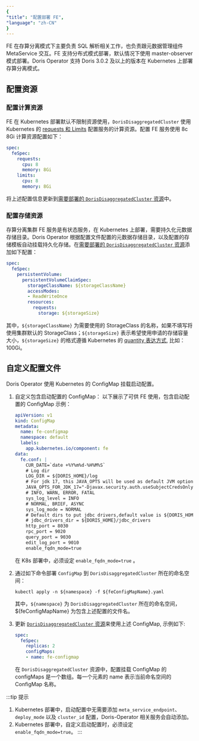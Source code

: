```yaml
---
{
"title": "配置部署 FE",
"language": "zh-CN"
}
---
```


<!-- 
Licensed to the Apache Software Foundation (ASF) under one
or more contributor license agreements.  See the NOTICE file
distributed with this work for additional information
regarding copyright ownership.  The ASF licenses this file
to you under the Apache License, Version 2.0 (the
"License"); you may not use this file except in compliance
with the License.  You may obtain a copy of the License at

  http://www.apache.org/licenses/LICENSE-2.0

Unless required by applicable law or agreed to in writing,
software distributed under the License is distributed on an
"AS IS" BASIS, WITHOUT WARRANTIES OR CONDITIONS OF ANY
KIND, either express or implied.  See the License for the
specific language governing permissions and limitations
under the License.
-->

FE 在存算分离模式下主要负责 SQL 解析相关工作，也负责跟元数据管理组件 MetaService 交互。FE 支持分布式模式部署，默认情况下使用 master-observer 模式部署。Doris Operator 支持 Doris 3.0.2 及以上的版本在 Kubernetes 上部署存算分离模式。

## 配置资源

### 配置计算资源

FE 在 Kubernetes 部署默认不限制资源使用，`DorisDisaggregatedCluster` 使用 Kubernetes 的 [requests 和 Limits](https://kubernetes.io/zh-cn/docs/concepts/configuration/manage-resources-containers/) 配置服务的计算资源。配置 FE 服务使用 8c 8Gi 计算资源配置如下：

```yaml
spec:
  feSpec:
    requests:
      cpu: 8
      memory: 8Gi
    limits:
      cpu: 8
      memory: 8Gi
```

将上述配置信息更新到[需要部署的 `DorisDisaggregatedCluster` 资源](install-quickstart.md#第3步部署存算分离集群)中。

### 配置存储资源

存算分离集群 FE 服务是有状态服务，在 Kubernetes 上部署，需要持久化元数据存储目录。Doris Operator 根据配置文件配置的元数据存储目录，以及配置的存储模板自动挂载持久化存储。在[需要部署的 `DorisDisaggregatedCluster` 资源](install-quickstart.md#第3步部署存算分离集群)添加如下配置：

```yaml
spec:
  feSpec:
    persistentVolume:
      persistentVolumeClaimSpec:
        storageClassName: ${storageClassName}
        accessModes:
        - ReadWriteOnce
        resources:
          requests:
            storage: ${storageSize}
```

其中，`${storageClassName}` 为需要使用的 StorageClass 的名称，如果不填写将使用集群默认的 StorageClass；`${storageSize}` 表示希望使用申请的存储容量大小，`${storageSize}` 的格式遵循 Kubernetes 的 [quantity 表达方式](https://kubernetes.io/docs/reference/kubernetes-api/common-definitions/quantity/), 比如： 100Gi。

## 自定义配置文件

Doris Operator 使用 Kubernetes 的 ConfigMap 挂载启动配置。

1. 自定义包含启动配置的 ConfigMap：
   以下展示了可供 FE 使用，包含启动配置的 ConfigMap 示例：
   ```yaml
   apiVersion: v1
   kind: ConfigMap
   metadata:
     name: fe-configmap
     namespace: default
     labels:
       app.kubernetes.io/component: fe
   data:
     fe.conf: |
       CUR_DATE=`date +%Y%m%d-%H%M%S`
       # Log dir
       LOG_DIR = ${DORIS_HOME}/log
       # For jdk 17, this JAVA_OPTS will be used as default JVM options
       JAVA_OPTS_FOR_JDK_17="-Djavax.security.auth.useSubjectCredsOnly=false -Xmx8192m -Xms8192m -XX:+HeapDumpOnOutOfMemoryError -XX:HeapDumpPath=$LOG_DIR -Xlog:gc*:$LOG_DIR/fe.gc.log.$CUR_DATE:time,uptime:filecount=10,filesize=50M --add-opens=java.base/java.nio=ALL-UNNAMED --add-opens java.base/jdk.internal.ref=ALL-UNNAMED"
       # INFO, WARN, ERROR, FATAL
       sys_log_level = INFO
       # NORMAL, BRIEF, ASYNC
       sys_log_mode = NORMAL
       # Default dirs to put jdbc drivers,default value is ${DORIS_HOME}/jdbc_drivers
       # jdbc_drivers_dir = ${DORIS_HOME}/jdbc_drivers
       http_port = 8030
       rpc_port = 9020
       query_port = 9030
       edit_log_port = 9010
       enable_fqdn_mode=true
   ```
  
   在 K8s 部署中，必须设定 `enable_fqdn_mode=true` 。

2. 通过如下命令部署 `ConfigMap` 到 `DorisDisaggregatedCluster` 所在的命名空间：

   ```shell
   kubectl apply -n ${namespace} -f ${feConfigMapName}.yaml
   ```

   其中，`${namespace}` 为 `DorisDisaggregatedCluster` 所在的命名空间，${feConfigMapName} 为包含上述配置的文件名。

3. 更新 [`DorisDisaggregatedCluster` 资源](install-quickstart.md#第3步部署存算分离集群)来使用上述 ConfigMap, 示例如下:

   ```yaml
   spec:
     feSpec:
       replicas: 2
       configMaps:
       - name: fe-configmap
   ```
  
   在 `DorisDisaggregatedCluster` 资源中，配置挂载 ConfigMap 的 configMaps 是一个数组。每一个元素的 name 表示当前命名空间的 ConfigMap 名称。

:::tip 提示
1. Kubernetes 部署中，启动配置中无需要添加 `meta_service_endpoint`、`deploy_mode` 以及 `cluster_id` 配置，Doris-Operator 相关服务会自动添加。  
2. Kubernetes 部署中，自定义启动配置时，必须设定 `enable_fqdn_mode=true`。
:::
